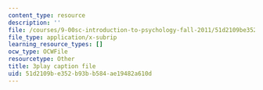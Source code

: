 ```yaml
---
content_type: resource
description: ''
file: /courses/9-00sc-introduction-to-psychology-fall-2011/51d2109be352b93bb584ae19482a610d_v4ur5mna060.srt
file_type: application/x-subrip
learning_resource_types: []
ocw_type: OCWFile
resourcetype: Other
title: 3play caption file
uid: 51d2109b-e352-b93b-b584-ae19482a610d
---
```


